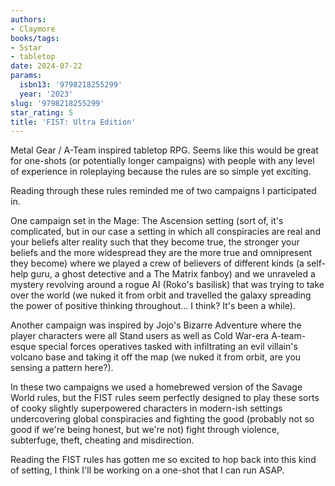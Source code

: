 ```yaml
---
authors:
- Claymore
books/tags:
- 5star
- tabletop
date: 2024-07-22
params:
  isbn13: '9798218255299'
  year: '2023'
slug: '9798218255299'
star_rating: 5
title: 'FIST: Ultra Edition'
---
```


Metal Gear / A-Team inspired tabletop RPG. Seems like this would be great for one-shots (or potentially longer campaigns) with people with any level of experience in roleplaying because the rules are so simple yet exciting.

<!--more-->

Reading through these rules reminded me of two campaigns I participated in.

One campaign set in the Mage: The Ascension setting (sort of, it's complicated, but in our case a setting in which all conspiracies are real and your beliefs alter reality such that they become true, the stronger your beliefs and the more widespread they are the more true and omnipresent they become) where we played a crew of believers of different kinds (a self-help guru, a ghost detective and a The Matrix fanboy) and we unraveled a mystery revolving around a rogue AI (Roko's basilisk) that was trying to take over the world (we nuked it from orbit and travelled the galaxy spreading the power of positive thinking throughout... I think? It's been a while).

Another campaign was inspired by Jojo's Bizarre Adventure where the player characters were all Stand users as well as Cold War-era A-team-esque special forces operatives tasked with infiltrating an evil villain's volcano base and taking it off the map (we nuked it from orbit, are you sensing a pattern here?).

In these two campaigns we used a homebrewed version of the Savage World rules, but the FIST rules seem perfectly designed to play these sorts of cooky slightly superpowered characters in modern-ish settings undercovering global conspiracies and fighting the good (probably not so good if we're being honest, but we're not) fight through violence, subterfuge, theft, cheating and misdirection.

Reading the FIST rules has gotten me so excited to hop back into this kind of setting, I think I'll be working on a one-shot that I can run ASAP.
